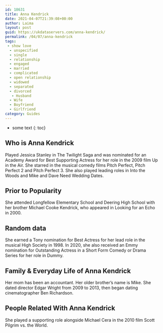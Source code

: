 ```yaml
---
id: 18631
title: Anna Kendrick
date: 2021-04-07T21:39:08+00:00
author: Laima
layout: post
guid: https://ukdataservers.com/anna-kendrick/
permalink: /04/07/anna-kendrick
tags:
 - show love
  - unspecified
  - single
  - relationship
  - engaged
  - married
  - complicated
  - open relationship
  - widowed
  - separated
  - divorced
   - Husband
  - Wife
  - Boyfriend
  - Girlfriend
category: Guides
---
```


* some text
{: toc}


## Who is Anna Kendrick
                  
                  
                  
Played Jessica Stanley in The Twilight Saga and was nominated for an Academy Award for Best Supporting Actress for her role in the 2009 film Up in the Air. She starred in the musical comedy films Pitch Perfect, Pitch Perfect 2 and Pitch Perfect 3. She also played leading roles in Into the Woods and Mike and Dave Need Wedding Dates.
                  
              
            
              
            
                
                
                
## Prior to Popularity
                  
                  
                  
She attended Longfellow Elementary School and Deering High School with her brother Michael Cooke Kendrick, who appeared in Looking for an Echo in 2000.
                  
              
            
              
            
                
                
                
## Random data
                  
                  
                  
She earned a Tony nomination for Best Actress for her lead role in the musical High Society in 1998. In 2020, she also received an Emmy nomination for Outstanding Actress in a Short Form Comedy or Drama Series for her role in Dummy. 
                  
              
            
              
            
                
                
                
## Family & Everyday Life of Anna Kendrick
                  
                  
                  
Her mom has been an accountant. Her older brother&#8217;s name is Mike. She dated director Edgar Wright from 2009 to 2013, then began dating cinematographer Ben Richardson. 
                  
              
            
              
            
                
                
                
## People Related With Anna Kendrick
                  
                  
                  
She played a supporting role alongside Michael Cera in the 2010 film Scott Pilgrim vs. the World.
                  
              
            
              
            
                
              
            
              
              
            
            
              
            
          
          
          